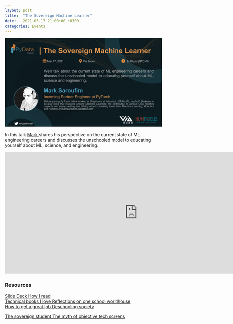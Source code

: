 ```yaml
---
layout: post
title:  "The Sovereign Machine Learner"
date:   2021-03-17 21:00:00 +0300
categories: Events
---
```



<img src="/assets/images/Marc.jpg" alt="meetup" >


<p>
    In this talk <a href="https://twitter.com/marksaroufim">Mark </a> shares his perspective on the current state of ML engineering careers and discusses the unschooled model to educating yourself about ML, science, and engineering.
</p>



<iframe width="850" height="390" src="https://youtu.be/2SgbjfKs5TA" frameborder="0" allow="accelerometer; autoplay; clipboard-write; encrypted-media; gyroscope; picture-in-picture" allowfullscreen></iframe>



<h3>Resources</h3>
<a href="https://docs.google.com/presentation/d/1fI61Td6ofKgYX51-WcSq7UfmOeqThghWmEf5a5cXHQA/mobilepresent?slide=id.gc47bb4c51b_0_12​">Slide Deck </a>
<a href="https://marksaroufim.medium.com/how-i-read-technical-books-8b47d26a9e67"> How I read</a>

<br>
<a href="https://marksaroufim.medium.com/technical-books-i-%EF%B8%8F-4af8f3ddd205"> Technical books I love </a>
<a href="https://marksaroufim.medium.com/reflections-one-world-school-house-cd94ffbeae6e">Reflections on one school worldhouse </a>
<br>
<a href="https://marksaroufim.medium.com/how-to-get-a-great-job-68cb69ddfeb1"> How to get a great job </a>
<a href="https://marksaroufim.medium.com/deschooling-society-d1f0a0640ba6">Deschooling society </a>
<br>

<a href="https://marksaroufim.substack.com/p/the-sovereign-student​"> The sovereign student </a>
<a href="https://marksaroufim.substack.com/p/the-myth-of-objective-tech-screens">The myth of objective tech screens </a>
<br>


